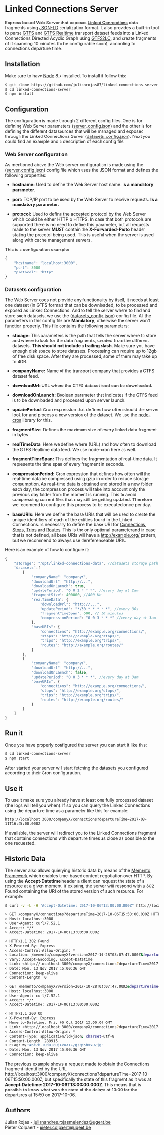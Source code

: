 # Linked Connections Server
Express based Web Server that exposes [Linked Connections](http://linkedconnections.org/) data fragments using [JSON-LD](https://json-ld.org/) serialization format. It also provides a built-in tool to parse [GTFS](https://developers.google.com/tansit/gtfs/reference/) and [GTFS Realtime](https://developers.google.com/transit/gtfs-realtime/) transport dataset feeds into a Linked Connections Directed Acyclic Graph using [GTFS2LC](https://github.com/linkedconnections/gtfs2lc), and create fragments of it spanning 10 minutes (to be configurable soon), according to connections departure time.

## Installation
Make sure to have [Node](https://nodejs.org/en/) 8.x installed. To install it follow this:
``` bash
$ git clone https://github.com/julianrojas87/linked-connections-server.git
$ cd linked-connections-server
$ npm install
```

## Configuration
The configuration is made through 2 different config files. One is for defining Web Server parameters ([server_config.json](https://github.com/julianrojas87/linked-connections-server/blob/master/server_config.json)) and the other is for defining the different datasources that will be managed and exposed through the Linked Connections Server ([datasets_config.json](https://github.com/julianrojas87/linked-connections-server/blob/master/datasets_config.json)). Next you could find an example and a description of each config file.

### Web Server configuration
As mentioned above the Web server configuration is made using the ([server_config.json](https://github.com/julianrojas87/linked-connections-server/blob/master/server_config.json)) config file which uses the JSON format and defines the following properties:
- **hostname:** Used to define the Web Server host name. **Is a mandatory parameter**.

- **port:** TCP/IP port to be used by the Web Server to receive requests. **Is a mandatory parameter**.

- **protocol:** Used to define the accepted protocol by the Web Server which could be either HTTP o HTTPS. In case that both protocols are supported there is no need to define this parameter, but all requests made to the server **MUST** contain the **X-Forwarded-Proto** header stating the procotol being used. This is useful when the server is used along with cache management servers.

This is a configuration example:
```js
{
    "hostname": "localhost:3000",
    "port": 3000,
    "protocol": "http"
}
```
### Datasets configuration
The Web Server does not provide any functionality by itself, it needs at least one dataset (in GTFS format) that can be downloaded, to be processed and exposed as Linked Connections. And to tell the server where to find and store such datasets, we use the ([datasets_config.json](https://github.com/julianrojas87/linked-connections-server/blob/master/datasets_config.json)) config file. All the parameters in this config file are **Mandatory**, otherwise the server won't function properly. This file contains the following parameters:
- **storage:** This parameters is the path that tells the server where to store and where to look for the data fragments, created from the different datasets. **This should not include a trailing slash**. Make sure you have enough disk space to store datasets. Processing can require up to 12gb of free disk space. After they are processed, some of them may take up to 4GB.

- **companyName:** Name of the transport company that provides a GTFS dataset feed.

- **downloadUrl:** URL where the GTFS dataset feed can be downloaded.

- **downloadOnLaunch:** Boolean parameter that indicates if the GTFS feed is to be downloaded and processed upon server launch. 

- **updatePeriod:** Cron expression that defines how often should the server look for and process a new version of the dataset. We use the [node-cron](https://github.com/kelektiv/node-cron) library for this.

- **fragmentSize:** Defines the maximum size of every linked data fragment in bytes .

- **realTimeData:** Here we define where (URL) and how often to download the GTFS Realtime data feed. We use node-cron here as well.

- **fragmentTimeSpan:** This defines the fragmentation of real-time data. It represents the time span of every fragment in seconds.

- **compressionPeriod:** Cron expression that defines how often will the real-time data be compressed using gzip in order to reduce storage consumption. As real-time data is obtained and stored in a new folder each day, the compression process will take into account only the previous day folder from the moment is running. This to avoid compressing current files that may still be getting updated. Therefore we recomend to configure this process to be executed once per day.

- **baseURIs:** Here we define the base URIs that will be used to create the unique identifiers of each of the entities found in the Linked Connections. Is necessary to define the base URI for [Connections](http://semweb.datasciencelab.be/ns/linkedconnections#Connection), [Stops](https://github.com/OpenTransport/linked-gtfs/blob/master/spec.md), [Trips](https://github.com/OpenTransport/linked-gtfs/blob/master/spec.md) and [Routes](https://github.com/OpenTransport/linked-gtfs/blob/master/spec.md). This is the only optional parameterand in case that is not defined, all base URIs will have a http://example.org/ pattern, but we recommend to always use dereferenceable URIs.

Here is an example of how to configure it:
```js
{
    "storage": "/opt/linked-connections-data", //datasets storage path
    "datasets":[
        {
            "companyName": "companyX",
            "downloadUrl": "http://...",
            "downloadOnLaunch": true,
            "updatePeriod": "0 0 2 * * *", //every day at 2am
            "fragmentSize": 400000, //400 Kb
            "realTimeData": {
                "downloadUrl": "http://...",
                "updatePeriod": "*/30 * * * * *", //every 30s
                "fragmentTimeSpan": 600, // 10 minutes
                "compressionPeriod": "0 0 3 * * *" //every day at 3am
            },
            "baseURIs": {
                "connections": "http://example.org/connections/",
                "stops": "http://example.org/stops/",
                "trips": "http://example.org/trips/",
                "routes": "http://example.org/routes/"
            }
        },
        {
            "companyName": "companyY",
            "downloadUrl": "http://...",
            "downloadOnLaunch": false,
            "updatePeriod": "0 0 3 * * *", //every day at 3am
            "baseURIs": {
                "connections": "http://example.org/connections/",
                "stops": "http://example.org/stops/",
                "trips": "http://example.org/trips/",
                "routes": "http://example.org/routes/"
            }
        }
    ]
}
```
## Run it
Once you have properly configured the server you can start it like this:
```bash
$ cd linked-connections-server
$ npm start
```
After started your server will start fetching the datasets you configured according to their Cron configuration.

## Use it
To use it make sure you already have at least one fully processed dataset (the logs will tell you when). If so you can query the Linked Connections using the departure time as a parameter like this for example:
```http
http://localhost:3000/companyX/connections?departureTime=2017-08-11T16:45:00.000Z
```
If available, the server will redirect you to the Linked Connections fragment that contains connections with departure times as close as possible to the one requested.

## Historic Data
The server also allows quierying historic data by means of the [Memento Framework](https://tools.ietf.org/html/rfc7089) which enables time-based content negotiation over HTTP. By using the **Accept-Datetime** header a client can request the state of a resource at a given moment. If existing, the server will respond with a 302 Found containing the URI of the stored version of such resource. For example:
```bash
$ curl -v -L -H "Accept-Datetime: 2017-10-06T13:00:00.000Z" http://localhost:3000/companyX/connections?departureTime=2017-10-06T15:50:00.000Z

> GET /companyX/connections?departureTime=2017-10-06T15:50:00.000Z HTTP/1.1
> Host: localhost:3000
> User-Agent: curl/7.52.1
> Accept: */*
> Accept-Datetime: 2017-10-06T13:00:00.000Z

< HTTP/1.1 302 Found
< X-Powered-By: Express
< Access-Control-Allow-Origin: *
< Location: /memento/companyX?version=2017-10-28T03:07:47.000Z&departureTime=2017-10-06T15:50:00.000Z
< Vary: Accept-Encoding, Accept-Datetime
< Link: <http://localhost:3000/companyX/connections?departureTime=2017-10-06T15:50:00.000Z>; rel="original timegate"
< Date: Mon, 13 Nov 2017 15:00:36 GMT
< Connection: keep-alive
< Content-Length: 0

> GET /memento/companyX?version=2017-10-28T03:07:47.000Z&departureTime=2017-10-06T15:50:00.000Z HTTP/1.1
> Host: localhost:3000
> User-Agent: curl/7.52.1
> Accept: */*
> Accept-Datetime: 2017-10-06T13:00:00.000Z

< HTTP/1.1 200 OK
< X-Powered-By: Express
< Memento-Datetime: Fri, 06 Oct 2017 13:00:00 GMT
< Link: <http://localhost:3000/companyX/connections?departureTime=2017-10-06T15:50:00.000Z>; rel="original timegate"
< Access-Control-Allow-Origin: *
< Content-Type: application/ld+json; charset=utf-8
< Content-Length: 289915
< ETag: W/"46c7b-TOdDIcDjCvUXTC/gzqr5hxVDZjg"
< Date: Mon, 13 Nov 2017 15:00:36 GMT
< Connection: keep-alive
```
The previous example shows a request made to obtain the Connections fragment identified by the URL http://localhost:3000/companyX/connections?departureTime=2017-10-06T15:50:00.000Z, but specifically the state of this fragment as it was at **Accept-Datetime: 2017-10-06T13:00:00.000Z**. This means that is possible to know what was the state of the delays at 13:00 for the departures at 15:50 on 2017-10-06.

## Authors
Julian Rojas - julianandres.rojasmelendez@ugent.be  
Pieter Colpaert - pieter.colpaert@ugent.be  
